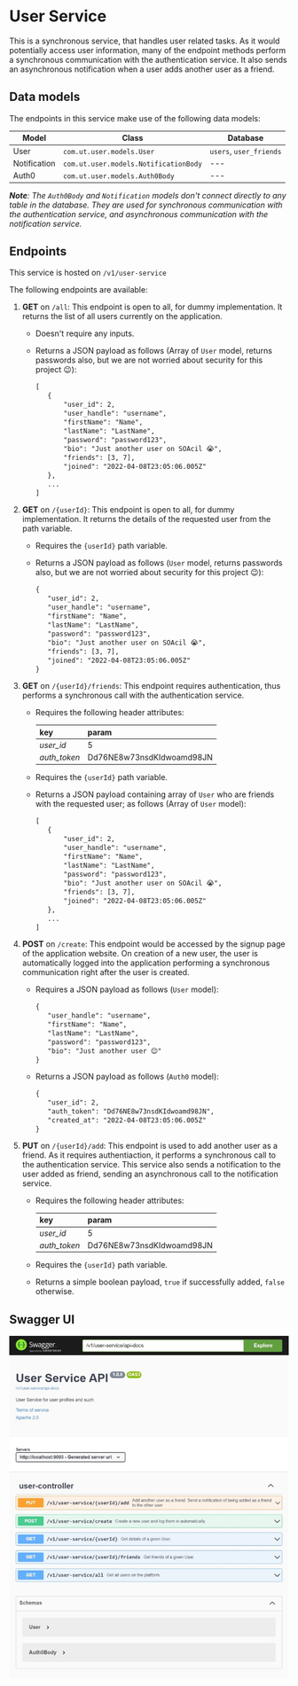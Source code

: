 # User Service

This is a synchronous service, that handles user related tasks. As it would potentially access user information, many of the endpoint methods perform a synchronous communication with the authentication service. It also sends an asynchronous notification when a user adds another user as a friend.

## Data models

The endpoints in this service make use of the following data models:

| Model        | Class                                 | Database                |
| ------------ | ------------------------------------- | ----------------------- |
| User         | `com.ut.user.models.User`             | `users`, `user_friends` |
| Notification | `com.ut.user.models.NotificationBody` | ---                     |
| Auth0        | `com.ut.user.models.Auth0Body`        | ---                     |

_**Note**: The `Auth0Body` and `Notification` models don't connect directly to any table in the database. They are used for synchronous communication with the authentication service, and asynchronous communication with the notification service._

## Endpoints

This service is hosted on `/v1/user-service`

The following endpoints are available:

1. **GET** on `/all`: This endpoint is open to all, for dummy implementation. It returns the list of all users currently on the application.

   - Doesn't require any inputs.
   - Returns a JSON payload as follows (Array of `User` model, returns passwords also, but we are not worried about security for this project 😉):

     ```
     [
     	{
     		"user_id": 2,
     		"user_handle": "username",
     		"firstName": "Name",
     		"lastName": "LastName",
     		"password": "password123",
     		"bio": "Just another user on SOAcil 😭",
     		"friends": [3, 7],
     		"joined": "2022-04-08T23:05:06.005Z"
     	},
     	...
     ]
     ```

2. **GET** on `/{userId}`: This endpoint is open to all, for dummy implementation. It returns the details of the requested user from the path variable.

   - Requires the `{userId}` path variable.
   - Returns a JSON payload as follows (`User` model, returns passwords also, but we are not worried about security for this project 😉):

     ```
     {
     	"user_id": 2,
     	"user_handle": "username",
     	"firstName": "Name",
     	"lastName": "LastName",
     	"password": "password123",
     	"bio": "Just another user on SOAcil 😭",
     	"friends": [3, 7],
     	"joined": "2022-04-08T23:05:06.005Z"
     }
     ```

3. **GET** on `/{userId}/friends`: This endpoint requires authentication, thus performs a synchronous call with the authentication service.

   - Requires the following header attributes:

     | key          | param                     |
     | ------------ | ------------------------- |
     | _user_id_    | 5                         |
     | _auth_token_ | Dd76NE8w73nsdKIdwoamd98JN |

   - Requires the `{userId}` path variable.

   - Returns a JSON payload containing array of `User` who are friends with the requested user; as follows (Array of `User` model):

     ```
     [
     	{
     		"user_id": 2,
     		"user_handle": "username",
     		"firstName": "Name",
     		"lastName": "LastName",
     		"password": "password123",
     		"bio": "Just another user on SOAcil 😭",
     		"friends": [3, 7],
     		"joined": "2022-04-08T23:05:06.005Z"
     	},
     	...
     ]
     ```

4. **POST** on `/create`: This endpoint would be accessed by the signup page of the application website. On creation of a new user, the user is automatically logged into the application performing a synchronous communication right after the user is created.

   - Requires a JSON payload as follows (`User` model):

     ```
     {
     	"user_handle": "username",
     	"firstName": "Name",
     	"lastName": "LastName",
     	"password": "password123",
     	"bio": "Just another user 😌"
     }
     ```

   - Returns a JSON payload as follows (`Auth0` model):

     ```
     {
     	"user_id": 2,
     	"auth_token": "Dd76NE8w73nsdKIdwoamd98JN",
     	"created_at": "2022-04-08T23:05:06.005Z"
     }
     ```

5. **PUT** on `/{userId}/add`: This endpoint is used to add another user as a friend. As it requires authentiaction, it performs a synchronous call to the authentication service. This service also sends a notification to the user added as friend, sending an asynchronous call to the notification service.

   - Requires the following header attributes:

     | key          | param                     |
     | ------------ | ------------------------- |
     | _user_id_    | 5                         |
     | _auth_token_ | Dd76NE8w73nsdKIdwoamd98JN |

   - Requires the `{userId}` path variable.
   - Returns a simple boolean payload, `true` if successfully added, `false` otherwise.

## Swagger UI

![User service swagger UI](Swagger-user-service.jpeg)
